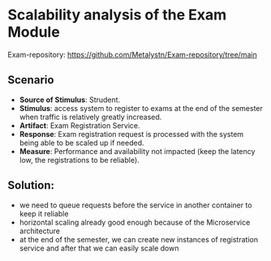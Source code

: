 # Scalability analysis of the Exam Module

Exam-repository: https://github.com/Metalystn/Exam-repository/tree/main

## Scenario
- **Source of Stimulus**: Strudent.  
- **Stimulus**: access system to register to exams at the end of the semester when traffic is relatively greatly increased.  
- **Artifact**: Exam Registration Service.  
- **Response**: Exam registration request is processed with the system being able to be scaled up if needed.  
- **Measure**: Performance and availability not impacted (keep the latency low, the registrations to be reliable).

## Solution:

- we need to queue requests before the service in another container to keep it reliable
- horizontal scaling already good enough because of the Microservice architecture
- at the end of the semester, we can create new instances of registration service and after that we can easily scale down 
